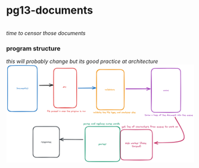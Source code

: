 # pg13-documents

<br />
<em>time to censor those documents</em>
<br />

### program structure

_this will probably change but its good practice at architecture_
<img src="./resources/pg-diagram.png">
